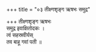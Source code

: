+++
title = "०३ तीक्ष्णशृङ्ग ऋषभः समुद्र"

+++
तीक्ष्णशृङ्ग ऋषभः  
समुद्र इवाक्षितोदकः ।  
त्वं सहस्रवीर्यस्  
तव बाहू गवां पती ॥
